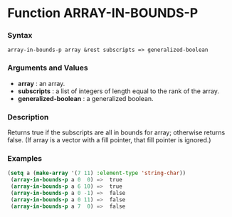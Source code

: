 <!-- Generated on 05/10/2020 by https://github.com/anto2oo/clhs-evolved -->

# Function ARRAY-IN-BOUNDS-P

### Syntax
`array-in-bounds-p array &rest subscripts => generalized-boolean`  


### Arguments and Values
- **array** : an array.   
- **subscripts** : a list of integers of length equal to the rank of the array.   
- **generalized-boolean** : a generalized boolean.   


### Description
Returns true if the subscripts are all in bounds for array; otherwise returns false. (If array is a vector with a fill pointer, that fill pointer is ignored.)



### Examples
```lisp 
(setq a (make-array '(7 11) :element-type 'string-char))
 (array-in-bounds-p a 0  0) =>  true
 (array-in-bounds-p a 6 10) =>  true
 (array-in-bounds-p a 0 -1) =>  false
 (array-in-bounds-p a 0 11) =>  false
 (array-in-bounds-p a 7  0) =>  false
```
